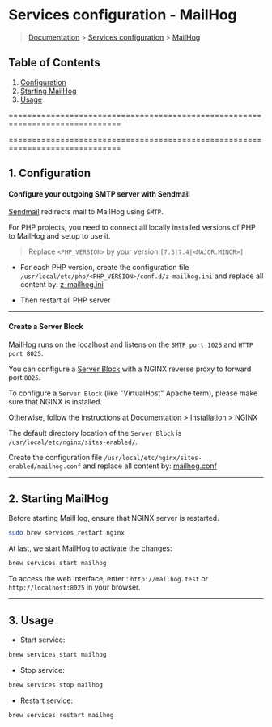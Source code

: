 # Services configuration - MailHog

> [Documentation](./../../readme.md) > [Services configuration](./../readme.md) > [MailHog](./mailhog.md)

## Table of Contents
1. [Configuration](#markdown-header-1-configuration)
2. [Starting MailHog](#markdown-header-2-starting)
3. [Usage](#markdown-header-3-usage)

==============================================================================

==============================================================================

## 1. Configuration

#### Configure your outgoing SMTP server with Sendmail

[Sendmail](https://en.wikipedia.org/wiki/Sendmail) redirects mail to MailHog using `SMTP`.

For PHP projects, you need to connect all locally installed versions of PHP to MailHog and setup to use it.

> Replace `<PHP_VERSION>` by your version `[7.3|7.4|<MAJOR.MINOR>]`

* For each PHP version, create the configuration file `/usr/local/etc/php/<PHP_VERSION>/conf.d/z-mailhog.ini` and replace all content by: [z-mailhog.ini](./../../stubs/mailhog/context/php-fpm/conf.d/z-mailhog.ini)

* Then restart all PHP server

---

#### Create a Server Block

MailHog runs on the localhost and listens on the `SMTP port 1025` and `HTTP port 8025`.

You can configure a [Server Block](https://www.nginx.com/resources/wiki/start/topics/examples/server_blocks/) with a NGINX reverse proxy to forward port `8025`.

To configure a `Server Block` (like "VirtualHost" Apache term), please make sure that NGINX is installed.

Otherwise, follow the instructions at [Documentation > Installation > NGINX](./../../installation/nginx.md)

The default directory location of the `Server Block` is `/usr/local/etc/nginx/sites-enabled/`.

Create the configuration file `/usr/local/etc/nginx/sites-enabled/mailhog.conf` and replace all content by: [mailhog.conf](./../../stubs/mailhog/context/nginx/sites-enabled/mailhog.conf)

---

## 2. Starting MailHog

Before starting MailHog, ensure that NGINX server is restarted.

```bash
sudo brew services restart nginx
```

At last, we start MailHog to activate the changes:

```bash
brew services start mailhog
```

To access the web interface, enter : `http://mailhog.test` or `http://localhost:8025` in your browser.

---

## 3. Usage

* Start service:
```bash
brew services start mailhog
```

* Stop service:
```bash
brew services stop mailhog
```

* Restart service:
```bash
brew services restart mailhog
```
